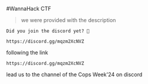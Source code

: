 #WannaHack CTF
> we were provided with the description
```
Did you join the discord yet? 👀

https://discord.gg/mqzm2XcNVZ
```
following the link 
```
https://discord.gg/mqzm2XcNVZ
```
lead us to the channel of the Cops Week'24 on discord
